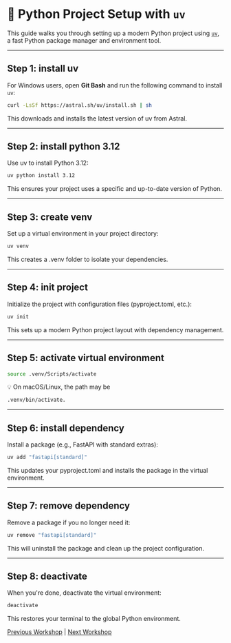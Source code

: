 # 🚀 Python Project Setup with `uv`

This guide walks you through setting up a modern Python project using [`uv`](https://github.com/astral-sh/uv), a fast Python package manager and environment tool.

---

## Step 1: install uv
For Windows users, open **Git Bash** and run the following command to install `uv`:

```bash
curl -LsSf https://astral.sh/uv/install.sh | sh
```
This downloads and installs the latest version of uv from Astral.

---
## Step 2: install python 3.12
Use uv to install Python 3.12:
```bash
uv python install 3.12
```
This ensures your project uses a specific and up-to-date version of Python.

---

## Step 3: create venv
Set up a virtual environment in your project directory:
```bash
uv venv
```
This creates a .venv folder to isolate your dependencies.

---
## Step 4: init project
Initialize the project with configuration files (pyproject.toml, etc.):
```bash
uv init
```
This sets up a modern Python project layout with dependency management.

---
## Step 5: activate virtual environment
```bash
source .venv/Scripts/activate
```
💡 On macOS/Linux, the path may be 
```bash 
.venv/bin/activate.
```

---
## Step 6: install dependency
Install a package (e.g., FastAPI with standard extras):
```bash
uv add "fastapi[standard]"
```
This updates your pyproject.toml and installs the package in the virtual environment.

---
## Step 7: remove dependency
Remove a package if you no longer need it:
```bash
uv remove "fastapi[standard]"
```
This will uninstall the package and clean up the project configuration.

---
## Step 8: deactivate
When you're done, deactivate the virtual environment:
```bash
deactivate
```
This restores your terminal to the global Python environment.

[Previous Workshop](../workshop_003/readme.md) | [Next Workshop](../workshop_005/readme.md)